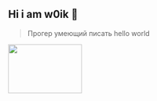 **Hi i  am w0ik 👋**
- 

> Прогер умеющий писать hello world

<a href="https://www.youtube.com/watch?v=dQw4w9WgXcQ"><img align="center" src="https://encrypted-tbn0.gstatic.com/images?q=tbn:ANd9GcQCJJhMidMByYrQPGz2B7xKlrPxnzH2TTXniw&usqp=CAU" width="150" height="100"></a>
